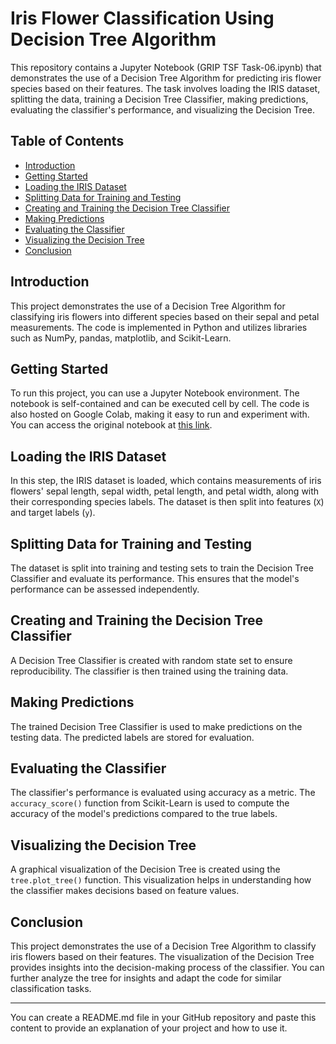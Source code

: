 # Iris Flower Classification Using Decision Tree Algorithm

This repository contains a Jupyter Notebook (GRIP TSF Task-06.ipynb) that demonstrates the use of a Decision Tree Algorithm for predicting iris flower species based on their features. The task involves loading the IRIS dataset, splitting the data, training a Decision Tree Classifier, making predictions, evaluating the classifier's performance, and visualizing the Decision Tree.

## Table of Contents

- [Introduction](#introduction)
- [Getting Started](#getting-started)
- [Loading the IRIS Dataset](#loading-the-iris-dataset)
- [Splitting Data for Training and Testing](#splitting-data-for-training-and-testing)
- [Creating and Training the Decision Tree Classifier](#creating-and-training-the-decision-tree-classifier)
- [Making Predictions](#making-predictions)
- [Evaluating the Classifier](#evaluating-the-classifier)
- [Visualizing the Decision Tree](#visualizing-the-decision-tree)
- [Conclusion](#conclusion)

## Introduction

This project demonstrates the use of a Decision Tree Algorithm for classifying iris flowers into different species based on their sepal and petal measurements. The code is implemented in Python and utilizes libraries such as NumPy, pandas, matplotlib, and Scikit-Learn.

## Getting Started

To run this project, you can use a Jupyter Notebook environment. The notebook is self-contained and can be executed cell by cell. The code is also hosted on Google Colab, making it easy to run and experiment with. You can access the original notebook at [this link](https://colab.research.google.com/drive/1u642cANlIjC0cVO7_jRCb2KqXiyNLzS6).

## Loading the IRIS Dataset

In this step, the IRIS dataset is loaded, which contains measurements of iris flowers' sepal length, sepal width, petal length, and petal width, along with their corresponding species labels. The dataset is then split into features (`X`) and target labels (`y`).

## Splitting Data for Training and Testing

The dataset is split into training and testing sets to train the Decision Tree Classifier and evaluate its performance. This ensures that the model's performance can be assessed independently.

## Creating and Training the Decision Tree Classifier

A Decision Tree Classifier is created with random state set to ensure reproducibility. The classifier is then trained using the training data.

## Making Predictions

The trained Decision Tree Classifier is used to make predictions on the testing data. The predicted labels are stored for evaluation.

## Evaluating the Classifier

The classifier's performance is evaluated using accuracy as a metric. The `accuracy_score()` function from Scikit-Learn is used to compute the accuracy of the model's predictions compared to the true labels.

## Visualizing the Decision Tree

A graphical visualization of the Decision Tree is created using the `tree.plot_tree()` function. This visualization helps in understanding how the classifier makes decisions based on feature values.

## Conclusion

This project demonstrates the use of a Decision Tree Algorithm to classify iris flowers based on their features. The visualization of the Decision Tree provides insights into the decision-making process of the classifier. You can further analyze the tree for insights and adapt the code for similar classification tasks.

---

You can create a README.md file in your GitHub repository and paste this content to provide an explanation of your project and how to use it.
